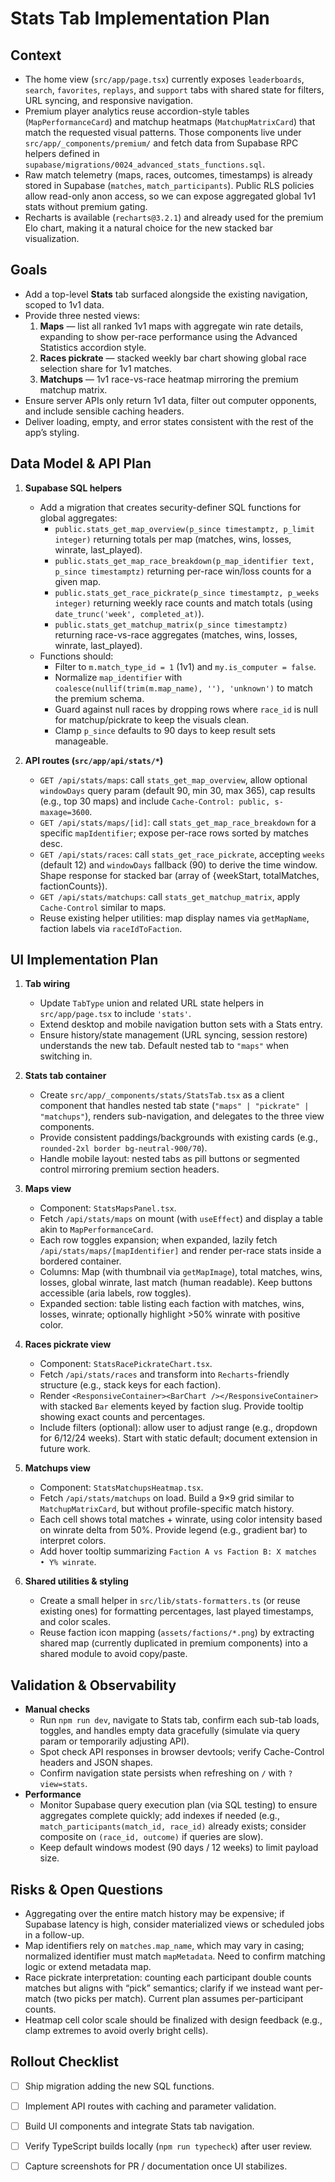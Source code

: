 # Stats Tab Implementation Plan

## Context
- The home view (`src/app/page.tsx`) currently exposes `leaderboards`, `search`, `favorites`, `replays`, and `support` tabs with shared state for filters, URL syncing, and responsive navigation.
- Premium player analytics reuse accordion-style tables (`MapPerformanceCard`) and matchup heatmaps (`MatchupMatrixCard`) that match the requested visual patterns. Those components live under `src/app/_components/premium/` and fetch data from Supabase RPC helpers defined in `supabase/migrations/0024_advanced_stats_functions.sql`.
- Raw match telemetry (maps, races, outcomes, timestamps) is already stored in Supabase (`matches`, `match_participants`). Public RLS policies allow read-only anon access, so we can expose aggregated global 1v1 stats without premium gating.
- Recharts is available (`recharts@3.2.1`) and already used for the premium Elo chart, making it a natural choice for the new stacked bar visualization.

## Goals
- Add a top-level **Stats** tab surfaced alongside the existing navigation, scoped to 1v1 data.
- Provide three nested views:
  1. **Maps** — list all ranked 1v1 maps with aggregate win rate details, expanding to show per-race performance using the Advanced Statistics accordion style.
  2. **Races pickrate** — stacked weekly bar chart showing global race selection share for 1v1 matches.
  3. **Matchups** — 1v1 race-vs-race heatmap mirroring the premium matchup matrix.
- Ensure server APIs only return 1v1 data, filter out computer opponents, and include sensible caching headers.
- Deliver loading, empty, and error states consistent with the rest of the app’s styling.

## Data Model & API Plan
1. **Supabase SQL helpers**
   - Add a migration that creates security-definer SQL functions for global aggregates:
     - `public.stats_get_map_overview(p_since timestamptz, p_limit integer)` returning totals per map (matches, wins, losses, winrate, last_played).
     - `public.stats_get_map_race_breakdown(p_map_identifier text, p_since timestamptz)` returning per-race win/loss counts for a given map.
     - `public.stats_get_race_pickrate(p_since timestamptz, p_weeks integer)` returning weekly race counts and match totals (using `date_trunc('week', completed_at)`).
     - `public.stats_get_matchup_matrix(p_since timestamptz)` returning race-vs-race aggregates (matches, wins, losses, winrate, last_played).
   - Functions should:
     - Filter to `m.match_type_id = 1` (1v1) and `my.is_computer = false`.
     - Normalize `map_identifier` with `coalesce(nullif(trim(m.map_name), ''), 'unknown')` to match the premium schema.
     - Guard against null races by dropping rows where `race_id` is null for matchup/pickrate to keep the visuals clean.
     - Clamp `p_since` defaults to 90 days to keep result sets manageable.

2. **API routes (`src/app/api/stats/*`)**
   - `GET /api/stats/maps`: call `stats_get_map_overview`, allow optional `windowDays` query param (default 90, min 30, max 365), cap results (e.g., top 30 maps) and include `Cache-Control: public, s-maxage=3600`.
   - `GET /api/stats/maps/[id]`: call `stats_get_map_race_breakdown` for a specific `mapIdentifier`; expose per-race rows sorted by matches desc.
   - `GET /api/stats/races`: call `stats_get_race_pickrate`, accepting `weeks` (default 12) and `windowDays` fallback (90) to derive the time window. Shape response for stacked bar (array of {weekStart, totalMatches, factionCounts}).
   - `GET /api/stats/matchups`: call `stats_get_matchup_matrix`, apply `Cache-Control` similar to maps.
   - Reuse existing helper utilities: map display names via `getMapName`, faction labels via `raceIdToFaction`.

## UI Implementation Plan
1. **Tab wiring**
   - Update `TabType` union and related URL state helpers in `src/app/page.tsx` to include `'stats'`.
   - Extend desktop and mobile navigation button sets with a Stats entry.
   - Ensure history/state management (URL syncing, session restore) understands the new tab. Default nested tab to `"maps"` when switching in.

2. **Stats tab container**
   - Create `src/app/_components/stats/StatsTab.tsx` as a client component that handles nested tab state (`"maps" | "pickrate" | "matchups"`), renders sub-navigation, and delegates to the three view components.
   - Provide consistent paddings/backgrounds with existing cards (e.g., `rounded-2xl border bg-neutral-900/70`).
   - Handle mobile layout: nested tabs as pill buttons or segmented control mirroring premium section headers.

3. **Maps view**
   - Component: `StatsMapsPanel.tsx`.
   - Fetch `/api/stats/maps` on mount (with `useEffect`) and display a table akin to `MapPerformanceCard`.
   - Each row toggles expansion; when expanded, lazily fetch `/api/stats/maps/[mapIdentifier]` and render per-race stats inside a bordered container.
   - Columns: Map (with thumbnail via `getMapImage`), total matches, wins, losses, global winrate, last match (human readable). Keep buttons accessible (aria labels, row toggles).
   - Expanded section: table listing each faction with matches, wins, losses, winrate; optionally highlight >50% winrate with positive color.

4. **Races pickrate view**
   - Component: `StatsRacePickrateChart.tsx`.
   - Fetch `/api/stats/races` and transform into `Recharts`-friendly structure (e.g., stack keys for each faction).
   - Render `<ResponsiveContainer><BarChart /></ResponsiveContainer>` with stacked `Bar` elements keyed by faction slug. Provide tooltip showing exact counts and percentages.
   - Include filters (optional): allow user to adjust range (e.g., dropdown for 6/12/24 weeks). Start with static default; document extension in future work.

5. **Matchups view**
   - Component: `StatsMatchupsHeatmap.tsx`.
   - Fetch `/api/stats/matchups` on load. Build a 9×9 grid similar to `MatchupMatrixCard`, but without profile-specific match history.
   - Each cell shows total matches + winrate, using color intensity based on winrate delta from 50%. Provide legend (e.g., gradient bar) to interpret colors.
   - Add hover tooltip summarizing `Faction A vs Faction B: X matches • Y% winrate`.

6. **Shared utilities & styling**
   - Create a small helper in `src/lib/stats-formatters.ts` (or reuse existing ones) for formatting percentages, last played timestamps, and color scales.
   - Reuse faction icon mapping (`assets/factions/*.png`) by extracting shared map (currently duplicated in premium components) into a shared module to avoid copy/paste.

## Validation & Observability
- **Manual checks**
  - Run `npm run dev`, navigate to Stats tab, confirm each sub-tab loads, toggles, and handles empty data gracefully (simulate via query param or temporarily adjusting API).
  - Spot check API responses in browser devtools; verify Cache-Control headers and JSON shapes.
  - Confirm navigation state persists when refreshing on `/` with `?view=stats`.
- **Performance**
  - Monitor Supabase query execution plan (via SQL testing) to ensure aggregates complete quickly; add indexes if needed (e.g., `match_participants(match_id, race_id)` already exists; consider composite on `(race_id, outcome)` if queries are slow).
  - Keep default windows modest (90 days / 12 weeks) to limit payload size.

## Risks & Open Questions
- Aggregating over the entire match history may be expensive; if Supabase latency is high, consider materialized views or scheduled jobs in a follow-up.
- Map identifiers rely on `matches.map_name`, which may vary in casing; normalized identifier must match `mapMetadata`. Need to confirm matching logic or extend metadata map.
- Race pickrate interpretation: counting each participant double counts matches but aligns with “pick” semantics; clarify if we instead want per-match (two picks per match). Current plan assumes per-participant counts.
- Heatmap cell color scale should be finalized with design feedback (e.g., clamp extremes to avoid overly bright cells).

## Rollout Checklist
- [ ] Ship migration adding the new SQL functions.
- [ ] Implement API routes with caching and parameter validation.
- [ ] Build UI components and integrate Stats tab navigation.
- [ ] Verify TypeScript builds locally (`npm run typecheck`) after user review.
- [ ] Capture screenshots for PR / documentation once UI stabilizes.

